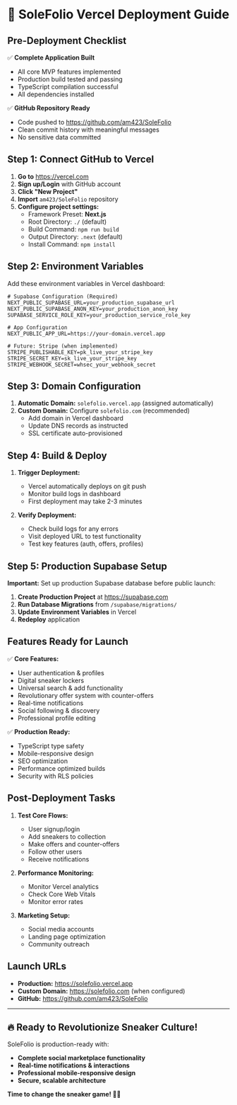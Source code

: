 # 🚀 SoleFolio Vercel Deployment Guide

## Pre-Deployment Checklist

✅ **Complete Application Built**
- All core MVP features implemented
- Production build tested and passing
- TypeScript compilation successful
- All dependencies installed

✅ **GitHub Repository Ready**
- Code pushed to https://github.com/am423/SoleFolio
- Clean commit history with meaningful messages
- No sensitive data committed

## Step 1: Connect GitHub to Vercel

1. **Go to** https://vercel.com
2. **Sign up/Login** with GitHub account
3. **Click "New Project"**
4. **Import** `am423/SoleFolio` repository
5. **Configure project settings:**
   - Framework Preset: **Next.js**
   - Root Directory: `./` (default)
   - Build Command: `npm run build`
   - Output Directory: `.next` (default)
   - Install Command: `npm install`

## Step 2: Environment Variables

Add these environment variables in Vercel dashboard:

```env
# Supabase Configuration (Required)
NEXT_PUBLIC_SUPABASE_URL=your_production_supabase_url
NEXT_PUBLIC_SUPABASE_ANON_KEY=your_production_anon_key
SUPABASE_SERVICE_ROLE_KEY=your_production_service_role_key

# App Configuration
NEXT_PUBLIC_APP_URL=https://your-domain.vercel.app

# Future: Stripe (when implemented)
STRIPE_PUBLISHABLE_KEY=pk_live_your_stripe_key
STRIPE_SECRET_KEY=sk_live_your_stripe_key
STRIPE_WEBHOOK_SECRET=whsec_your_webhook_secret
```

## Step 3: Domain Configuration

1. **Automatic Domain:** `solefolio.vercel.app` (assigned automatically)
2. **Custom Domain:** Configure `solefolio.com` (recommended)
   - Add domain in Vercel dashboard
   - Update DNS records as instructed
   - SSL certificate auto-provisioned

## Step 4: Build & Deploy

1. **Trigger Deployment:**
   - Vercel automatically deploys on git push
   - Monitor build logs in dashboard
   - First deployment may take 2-3 minutes

2. **Verify Deployment:**
   - Check build logs for any errors
   - Visit deployed URL to test functionality
   - Test key features (auth, offers, profiles)

## Step 5: Production Supabase Setup

**Important:** Set up production Supabase database before public launch:

1. **Create Production Project** at https://supabase.com
2. **Run Database Migrations** from `/supabase/migrations/`
3. **Update Environment Variables** in Vercel
4. **Redeploy** application

## Features Ready for Launch

✅ **Core Features:**
- User authentication & profiles
- Digital sneaker lockers
- Universal search & add functionality
- Revolutionary offer system with counter-offers
- Real-time notifications
- Social following & discovery
- Professional profile editing

✅ **Production Ready:**
- TypeScript type safety
- Mobile-responsive design
- SEO optimization
- Performance optimized builds
- Security with RLS policies

## Post-Deployment Tasks

1. **Test Core Flows:**
   - User signup/login
   - Add sneakers to collection
   - Make offers and counter-offers
   - Follow other users
   - Receive notifications

2. **Performance Monitoring:**
   - Monitor Vercel analytics
   - Check Core Web Vitals
   - Monitor error rates

3. **Marketing Setup:**
   - Social media accounts
   - Landing page optimization
   - Community outreach

## Launch URLs

- **Production:** https://solefolio.vercel.app
- **Custom Domain:** https://solefolio.com (when configured)
- **GitHub:** https://github.com/am423/SoleFolio

---

## 🔥 Ready to Revolutionize Sneaker Culture!

SoleFolio is production-ready with:
- **Complete social marketplace functionality**
- **Real-time notifications & interactions**
- **Professional mobile-responsive design**
- **Secure, scalable architecture**

**Time to change the sneaker game! 👟🚀**